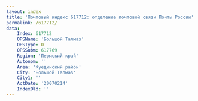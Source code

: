 ```yaml
---
layout: index
title: 'Почтовый индекс 617712: отделение почтовой связи Почты России'
permalink: /617712/
data:
    Index: 617712
    OPSName: 'Большой Талмаз'
    OPSType: О
    OPSSubm: 617769
    Region: 'Пермский край'
    Autonom: ''
    Area: 'Куединский район'
    City: 'Большой Талмаз'
    City1: ''
    ActDate: '20070214'
    IndexOld: ''
---
```

